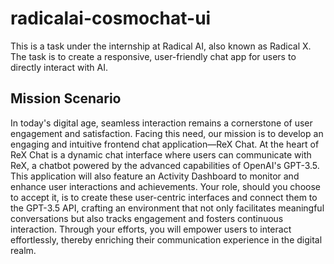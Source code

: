 # radicalai-cosmochat-ui
This is a task under the internship at Radical AI, also known as Radical X. The task is to create a responsive, user-friendly chat app for users to directly interact with AI.

## Mission Scenario
In today's digital age, seamless interaction remains a cornerstone of user engagement and satisfaction. Facing this need, our mission is to develop an engaging and intuitive frontend chat application—ReX Chat. At the heart of ReX Chat is a dynamic chat interface where users can communicate with ReX, a chatbot powered by the advanced capabilities of OpenAI's GPT-3.5. This application will also feature an Activity Dashboard to monitor and enhance user interactions and achievements. Your role, should you choose to accept it, is to create these user-centric interfaces and connect them to the GPT-3.5 API, crafting an environment that not only facilitates meaningful conversations but also tracks engagement and fosters continuous interaction. Through your efforts, you will empower users to interact effortlessly, thereby enriching their communication experience in the digital realm.

